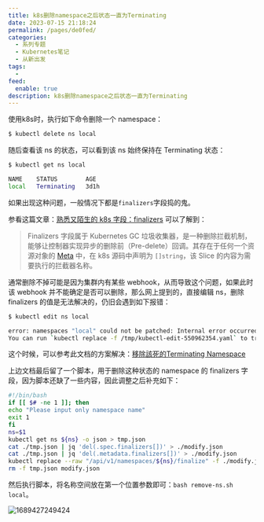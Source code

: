 ```yaml
---
title: k8s删除namespace之后状态一直为Terminating
date: 2023-07-15 21:18:24
permalink: /pages/de0fed/
categories:
  - 系列专题
  - Kubernetes笔记
  - 从新出发
tags:
  -
feed:
  enable: true
description: k8s删除namespace之后状态一直为Terminating
---
```



使用k8s时，执行如下命令删除一个 namespace：

```sh
$ kubectl delete ns local
```

随后查看该 ns 的状态，可以看到该 ns 始终保持在 Terminating 状态：

```sh
$ kubectl get ns local

NAME    STATUS        AGE
local   Terminating   3d1h
```

如果出现这种问题，一般情况下都是`finalizers`字段捣的鬼。

参看这篇文章：[熟悉又陌生的 k8s 字段：finalizers](https://developer.aliyun.com/article/772044) 可以了解到：

> Finalizers 字段属于 Kubernetes GC 垃圾收集器，是一种删除拦截机制，能够让控制器实现异步的删除前（Pre-delete）回调。其存在于任何一个资源对象的 [Meta](https://github.com/kubernetes/apimachinery/blob/master/pkg/apis/meta/v1/types.go#L246) 中，在 k8s 源码中声明为 `[]string`，该 Slice 的内容为需要执行的拦截器名称。

通常删除不掉可能是因为集群内有某些 webhook，从而导致这个问题，如果此时该 webhook 并不能确定是否可以删除，那么网上提到的，直接编辑 ns，删除 finalizers 的值是无法解决的，仍旧会遇到如下报错：

```sh
$ kubectl edit ns local

error: namespaces "local" could not be patched: Internal error occurred: failed calling webhook "rancherauth.cattle.io": Post "https://rancher-webhook.cattle-system.svc:443/v1/webhook/validation?timeout=10s": no endpoints available for service "rancher-webhook"
You can run `kubectl replace -f /tmp/kubectl-edit-550962354.yaml` to try this update again.
```

这个时候，可以参考此文档的方案解决：[移除該死的Terminating Namespace](https://medium.com/%E8%BC%95%E9%AC%86%E5%B0%8F%E5%93%81-pks%E8%88%87k8s%E7%9A%84%E9%BB%9E%E6%BB%B4/%E7%A7%BB%E9%99%A4%E8%A9%B2%E6%AD%BB%E7%9A%84terminating-namespace-c6594ebe351)

上边文档最后留了一个脚本，用于删除这种状态的 namespace 的 finalizers 字段，因为脚本还缺了一些内容，因此调整之后补充如下：

```sh
#!/bin/bash
if [[ $# -ne 1 ]]; then
echo "Please input only namespace name"
exit 1
fi
ns=$1
kubectl get ns ${ns} -o json > tmp.json
cat ./tmp.json | jq 'del(.spec.finalizers[])' > ./modify.json
cat ./tmp.json | jq 'del(.metadata.finalizers[])' > ./modify.json
kubectl replace --raw "/api/v1/namespaces/${ns}/finalize" -f ./modify.json
rm -f tmp.json modify.json
```

然后执行脚本，将名称空间放在第一个位置参数即可：`bash remove-ns.sh local`。

![1689427249424](https://t.eryajf.net/imgs/2023/07/1689427249424.jpg)